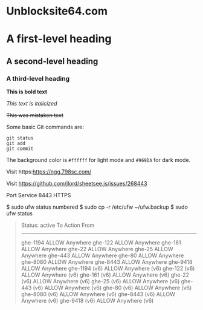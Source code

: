 # Unblocksite64.com
# A first-level heading
## A second-level heading
### A third-level heading

**This is bold text**

*This text is italicized*

~~This was mistaken text~~

Some basic Git commands are:
```
git status
git add
git commit
```

The background color is `#ffffff` for light mode and `#969DA` for dark mode.

Visit https:https://ngg.798sc.com/

Visit https://github.com/jlord/sheetsee.js/issues/268443	


Port	Service	
8443	HTTPS	

$ sudo ufw status numbered
$ sudo cp -r /etc/ufw ~/ufw.backup
$ sudo ufw status
> Status: active
> To                         Action      From
> --                         ------      ----
> ghe-1194                   ALLOW       Anywhere
> ghe-122                    ALLOW       Anywhere
> ghe-161                    ALLOW       Anywhere
> ghe-22                     ALLOW       Anywhere
> ghe-25                     ALLOW       Anywhere
> ghe-443                    ALLOW       Anywhere
> ghe-80                     ALLOW       Anywhere
> ghe-8080                   ALLOW       Anywhere
> ghe-8443                   ALLOW       Anywhere
> ghe-9418                   ALLOW       Anywhere
> ghe-1194 (v6)              ALLOW       Anywhere (v6)
> ghe-122 (v6)               ALLOW       Anywhere (v6)
> ghe-161 (v6)               ALLOW       Anywhere (v6)
> ghe-22 (v6)                ALLOW       Anywhere (v6)
> ghe-25 (v6)                ALLOW       Anywhere (v6)
> ghe-443 (v6)               ALLOW       Anywhere (v6)
> ghe-80 (v6)                ALLOW       Anywhere (v6)
> ghe-8080 (v6)              ALLOW       Anywhere (v6)
> ghe-8443 (v6)              ALLOW       Anywhere (v6)
> ghe-9418 (v6)              ALLOW       Anywhere (v6)
> 
